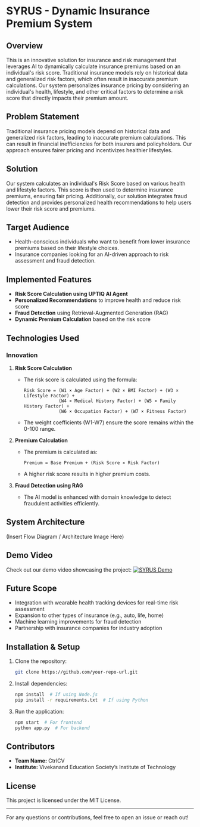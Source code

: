 # SYRUS - Dynamic Insurance Premium System

## Overview
This is an innovative solution for insurance and risk management that leverages AI to dynamically calculate insurance premiums based on an individual's risk score. Traditional insurance models rely on historical data and generalized risk factors, which often result in inaccurate premium calculations. Our system personalizes insurance pricing by considering an individual's health, lifestyle, and other critical factors to determine a risk score that directly impacts their premium amount.

## Problem Statement
Traditional insurance pricing models depend on historical data and generalized risk factors, leading to inaccurate premium calculations. This can result in financial inefficiencies for both insurers and policyholders. Our approach ensures fairer pricing and incentivizes healthier lifestyles.

## Solution
Our system calculates an individual's Risk Score based on various health and lifestyle factors. This score is then used to determine insurance premiums, ensuring fair pricing. Additionally, our solution integrates fraud detection and provides personalized health recommendations to help users lower their risk score and premiums.

## Target Audience
- Health-conscious individuals who want to benefit from lower insurance premiums based on their lifestyle choices.
- Insurance companies looking for an AI-driven approach to risk assessment and fraud detection.

## Implemented Features
- **Risk Score Calculation using UPTIQ AI Agent**
- **Personalized Recommendations** to improve health and reduce risk score
- **Fraud Detection** using Retrieval-Augmented Generation (RAG)
- **Dynamic Premium Calculation** based on the risk score

## Technologies Used
### Innovation
1. **Risk Score Calculation**
   - The risk score is calculated using the formula:
     
     ```
     Risk Score = (W1 × Age Factor) + (W2 × BMI Factor) + (W3 × Lifestyle Factor) +
                  (W4 × Medical History Factor) + (W5 × Family History Factor) +
                  (W6 × Occupation Factor) + (W7 × Fitness Factor)
     ```
   - The weight coefficients (W1-W7) ensure the score remains within the 0-100 range.

2. **Premium Calculation**
   - The premium is calculated as:
     
     ```
     Premium = Base Premium + (Risk Score × Risk Factor)
     ```
   - A higher risk score results in higher premium costs.

3. **Fraud Detection using RAG**
   - The AI model is enhanced with domain knowledge to detect fraudulent activities efficiently.

## System Architecture
(Insert Flow Diagram / Architecture Image Here)

## Demo Video
Check out our demo video showcasing the project:
[![SYRUS Demo](https://img.youtube.com/vi/iEGVvYh_nqg/0.jpg)](https://www.youtube.com/watch?v=iEGVvYh_nqg)

## Future Scope
- Integration with wearable health tracking devices for real-time risk assessment
- Expansion to other types of insurance (e.g., auto, life, home)
- Machine learning improvements for fraud detection
- Partnership with insurance companies for industry adoption

## Installation & Setup
1. Clone the repository:
   ```sh
   git clone https://github.com/your-repo-url.git
   ```
2. Install dependencies:
   ```sh
   npm install  # If using Node.js
   pip install -r requirements.txt  # If using Python
   ```
3. Run the application:
   ```sh
   npm start  # For frontend
   python app.py  # For backend
   ```

## Contributors
- **Team Name:** CtrlCV
- **Institute:** Vivekanand Education Society’s Institute of Technology

## License
This project is licensed under the MIT License.

---

For any questions or contributions, feel free to open an issue or reach out!

